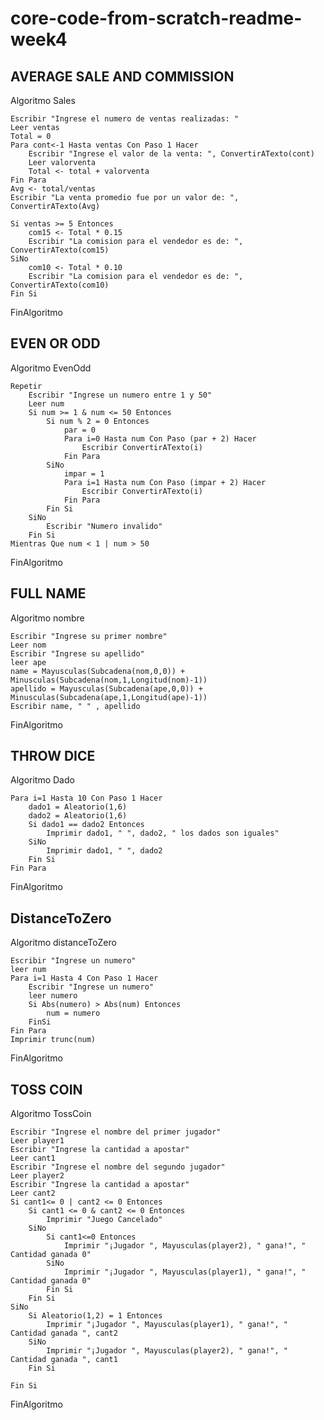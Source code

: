 # core-code-from-scratch-readme-week4

## AVERAGE SALE AND COMMISSION

Algoritmo Sales
	
	Escribir "Ingrese el numero de ventas realizadas: "
	Leer ventas
	Total = 0
	Para cont<-1 Hasta ventas Con Paso 1 Hacer
		Escribir "Ingrese el valor de la venta: ", ConvertirATexto(cont)
		Leer valorventa
		Total <- total + valorventa
	Fin Para
	Avg <- total/ventas
	Escribir "La venta promedio fue por un valor de: ", ConvertirATexto(Avg)
	
	Si ventas >= 5 Entonces
		com15 <- Total * 0.15
		Escribir "La comision para el vendedor es de: ", ConvertirATexto(com15)
	SiNo
		com10 <- Total * 0.10
		Escribir "La comision para el vendedor es de: ", ConvertirATexto(com10)
	Fin Si
	
FinAlgoritmo


## EVEN OR ODD

Algoritmo EvenOdd

	Repetir
		Escribir "Ingrese un numero entre 1 y 50"
		Leer num
		Si num >= 1 & num <= 50 Entonces
			Si num % 2 = 0 Entonces
				par = 0
				Para i=0 Hasta num Con Paso (par + 2) Hacer
					Escribir ConvertirATexto(i)
				Fin Para
			SiNo
				impar = 1
				Para i=1 Hasta num Con Paso (impar + 2) Hacer
					Escribir ConvertirATexto(i)
				Fin Para
			Fin Si
		SiNo
			Escribir "Numero invalido"
		Fin Si
	Mientras Que num < 1 | num > 50
	
FinAlgoritmo


## FULL NAME

Algoritmo nombre

	Escribir "Ingrese su primer nombre"
	Leer nom
	Escribir "Ingrese su apellido"
	leer ape
	name = Mayusculas(Subcadena(nom,0,0)) + Minusculas(Subcadena(nom,1,Longitud(nom)-1))
	apellido = Mayusculas(Subcadena(ape,0,0)) + Minusculas(Subcadena(ape,1,Longitud(ape)-1))
	Escribir name, " " , apellido
	
FinAlgoritmo

## THROW DICE

Algoritmo Dado

	Para i=1 Hasta 10 Con Paso 1 Hacer
		dado1 = Aleatorio(1,6)
		dado2 = Aleatorio(1,6)
		Si dado1 == dado2 Entonces
			Imprimir dado1, " ", dado2, " los dados son iguales"
		SiNo
			Imprimir dado1, " ", dado2
		Fin Si
	Fin Para
	
FinAlgoritmo

## DistanceToZero

Algoritmo distanceToZero

	Escribir "Ingrese un numero"
	leer num
	Para i=1 Hasta 4 Con Paso 1 Hacer
		Escribir "Ingrese un numero"
		leer numero
		Si Abs(numero) > Abs(num) Entonces
			num = numero
		FinSi
	Fin Para
	Imprimir trunc(num)
	
FinAlgoritmo

## TOSS COIN

Algoritmo TossCoin

	Escribir "Ingrese el nombre del primer jugador"
	Leer player1
	Escribir "Ingrese la cantidad a apostar"
	Leer cant1
	Escribir "Ingrese el nombre del segundo jugador"
	Leer player2
	Escribir "Ingrese la cantidad a apostar"
	Leer cant2
	Si cant1<= 0 | cant2 <= 0 Entonces
		Si cant1 <= 0 & cant2 <= 0 Entonces
			Imprimir "Juego Cancelado"
		SiNo
			Si cant1<=0 Entonces
				Imprimir "¡Jugador ", Mayusculas(player2), " gana!", "  Cantidad ganada 0"
			SiNo
				Imprimir "¡Jugador ", Mayusculas(player1), " gana!", "  Cantidad ganada 0"
			Fin Si
		Fin Si
	SiNo
		Si Aleatorio(1,2) = 1 Entonces
			Imprimir "¡Jugador ", Mayusculas(player1), " gana!", " Cantidad ganada ", cant2
		SiNo
			Imprimir "¡Jugador ", Mayusculas(player2), " gana!", " Cantidad ganada ", cant1
		Fin Si
		
	Fin Si
	
FinAlgoritmo

